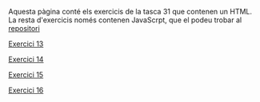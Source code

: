 Aquesta pàgina conté els exercicis de la tasca 31 que contenen un HTML. La resta d'exercicis només contenen JavaScrpt, que el podeu trobar al [repositori](https://github.com/jlapeyra/bootcamp-pages/edit/master/T31/)

[Exercici 13](./e13)

[Exercici 14](./e14)

[Exercici 15](./e15)

[Exercici 16](./e16)
